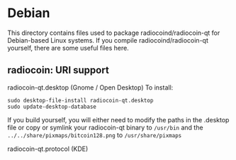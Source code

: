 
Debian
====================
This directory contains files used to package radiocoind/radiocoin-qt
for Debian-based Linux systems. If you compile radiocoind/radiocoin-qt yourself, there are some useful files here.

## radiocoin: URI support ##


radiocoin-qt.desktop  (Gnome / Open Desktop)
To install:

	sudo desktop-file-install radiocoin-qt.desktop
	sudo update-desktop-database

If you build yourself, you will either need to modify the paths in
the .desktop file or copy or symlink your radiocoin-qt binary to `/usr/bin`
and the `../../share/pixmaps/bitcoin128.png` to `/usr/share/pixmaps`

radiocoin-qt.protocol (KDE)

